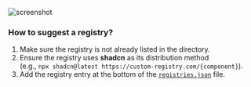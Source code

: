 ![screenshot](https://registry.directory/og)

### How to suggest a registry?

1. Make sure the registry is not already listed in the directory.
2. Ensure the registry uses **shadcn** as its distribution method  
   (e.g., `npx shadcn@latest https://custom-registry.com/{component}`).
3. Add the registry entry at the bottom of the [`registries.json`](https://github.com/rbadillap/registry.directory/blob/main/apps/web/public/registries.json) file.

